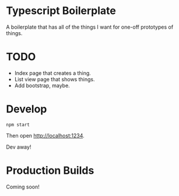 # Typescript Boilerplate

A boilerplate that has all of the things I want for one-off prototypes of things.

# TODO

 * Index page that creates a thing.
 * List view page that shows things.
 * Add bootstrap, maybe.

# Develop

```
npm start
```

Then open [http://localhost:1234](http://localhost:1234).

Dev away!

# Production Builds

Coming soon!